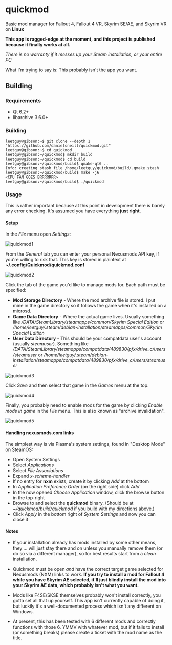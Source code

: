 # quickmod
Basic mod manager for Fallout 4, Fallout 4 VR, Skyrim SE/AE, and Skyrim VR on **Linux**

**This app is ragged-edge at the moment, and this project is published because it finally works at all.**

*There is no warranty if it messes up your Steam installation, or your entire PC*

What I'm trying to say is: This probably isn't the app you want.

## Building

### Requirements

 * Qt 6.2+
 * libarchive 3.6.0+

### Building

```
leetguy@gibson:~$ git clone --depth 1 "https://github.com/danieloneill/quickmod.git"
leetguy@gibson:~$ cd quickmod
leetguy@gibson:~/quickmod$ mkdir build
leetguy@gibson:~/quickmod$ cd build
leetguy@gibson:~/quickmod/build$ qmake-qt6 ..
Info: creating stash file /home/leetguy/quickmod/build/.qmake.stash
leetguy@gibson:~/quickmod/build$ make -j6
<CPU FAN GOES BRRRRRRR>
leetguy@gibson:~/quickmod/build$ ./quickmod
```

### Usage

This is rather important because at this point in development there is barely any error checking. It's assumed you have everything **just right**.

#### Setup

In the *File* menu open *Settings*:

![quickmod1](https://user-images.githubusercontent.com/10540429/212122709-0d3ca494-a9bd-493f-a320-90b6b04bc592.png)

From the *General* tab you can enter your personal Nexusmods API key, if you're willing to risk that. This key is stored in plaintext at **~/.config/Quickmod/quickmod.conf**

![quickmod2](https://user-images.githubusercontent.com/10540429/212122741-fde97024-bc99-4df9-8060-800c308cec47.png)

Click the tab of the game you'd like to manage mods for. Each path must be specified:

 * **Mod Storage Directory** - Where the mod archive file is stored. I put mine in the game directory so it follows the game when it's installed on a microsd.
 * **Game Data Directory** - Where the actual game lives. Usually something like */DATA/SteamLibrary/steamapps/common/Skyrim Special Edition* or */home/leetguy/.steam/debian-installation/steamapps/common/Skyrim Special Edition*
 * **User Data Directory** - This should be your compatdata user's account (usually *steamuser*). Something like */DATA/SteamLibrary/steamapps/compatdata/489830/pfx/drive_c/users/steamuser* or */home/leetguy/.steam/debian-installation/steamapps/compatdata/489830/pfx/drive_c/users/steamuser*
 
![quickmod3](https://user-images.githubusercontent.com/10540429/212122774-09a89b3b-80a0-47ff-998d-235a200d836b.png)

Click *Save* and then select that game in the *Games* menu at the top.

![quickmod4](https://user-images.githubusercontent.com/10540429/212122780-8300cba7-965c-45b2-944e-cfbe22b31526.png)

Finally, you probably need to enable mods for the game by clicking *Enable mods in game* in the *File* menu. This is also known as "archive invalidation".

![quickmod5](https://user-images.githubusercontent.com/10540429/212122797-d0f9aef5-45b9-42ed-a3be-c02eac862daa.png)

#### Handling nexusmods.com links

The simplest way is via Plasma's system settings, found in "Desktop Mode" on SteamOS:

 * Open System Settings
 * Select *Applications*
 * Select *File Associations*
 * Expand *x-scheme-handler*
  * If no entry for **nxm** exists, create it by clicking *Add* at the bottom
 * In *Application Preference Order* (on the right side) click *Add*
 * In the now opened *Choose Application* window, click the browse button in the top-right
 * Browse to and select the **quickmod** binary. (Should be at *~/quickmod/build/quickmod* if you build with my directions above.)
 * Click *Apply* in the bottom right of *System Settings* and now you can close it

#### Notes

* If your installation already has mods installed by some other means, they ... will just stay there and on unless you manually remove them (or do so via a different manager), so for best results start from a *clean* installation.

* Quickmod must be open *and* have the correct target game selected for Nexusmods (NXM) links to work. **If you try to install a mod for Fallout 4 while you have Skyrim AE selected, it'll just blindly install the mod into your Skyrim AE data, which probably isn't what you want.**

* Mods like F4SE/SKSE themselves probably won't install correctly, you gotta set all that up yourself. This app isn't currently capable of doing it, but luckily it's a well-documented process which isn't any different on Windows.

* At present, this has been tested with 6 different mods and correctly functions with those 6. YMMV with whatever mod, but if it fails to install (or something breaks) please create a ticket with the mod name as the title.


